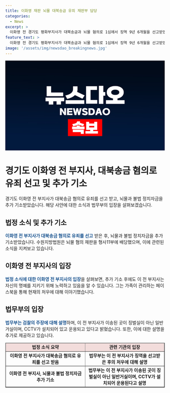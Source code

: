 ```yaml
---
title: 이화영 재판 뇌물 대북송금 유죄 재판부 담당
categories:
  - News
excerpt: >
  이화영 전 경기도 평화부지사가 대북송금과 뇌물 혐의로 1심에서 징역 9년 6개월을 선고받았습니다. 이에 추가로 5억3,700만 원의 불법 자금을 받았다는 혐의로 기소되었고, 이에 대해 이화영 전 부지사는 감옥 생활을 페이스북에 공개하며, 검찰의 행태를 비판했습니다. 이에 대한 법무부의 해명과 관련하여 논란이 이어지고 있습니다.
feature_text: >
  이화영 전 경기도 평화부지사가 대북송금과 뇌물 혐의로 1심에서 징역 9년 6개월을 선고받았습니다. 이에 추가로 5억3,700만 원의 불법 자금을 받았다는 혐의로 기소되었고, 이에 대해 이화영 전 부지사는 감옥 생활을 페이스북에 공개하며, 검찰의 행태를 비판했습니다. 이에 대한 법무부의 해명과 관련하여 논란이 이어지고 있습니다.
image: '/assets/img/newsdao_breakingnews.jpg'
---
```


<p><img src="/assets/img/newsdao_breakingnews.jpg" alt="firstkoreanews 속보" /></p>

<h1>경기도 이화영 전 부지사, 대북송금 혐의로 유죄 선고 및 추가 기소</h1>

<p data-ke-size="size16">경기도 이화영 전 부지사가 대북송금 혐의로 유죄를 선고 받고, 뇌물과 불법 정치자금을 추가 기소받았습니다. 해당 사안에 대한 소식과 법무부의 입장을 살펴보겠습니다.</p>

<h2 data-ke-size="size26">법정 소식 및 추가 기소</h2>

<p><b><span style="color: #1a5490;">이화영 전 부지사가 대북송금 혐의로 유죄를 선고</span></b> 받은 후, 뇌물과 불법 정치자금을 추가 기소받았습니다. 수원지방법원은 뇌물 혐의 재판을 형사11부에 배당했으며, 이에 관련된 소식을 지켜보고 있습니다.</p>

<h2 data-ke-size="size26">이화영 전 부지사의 입장</h2>

<p><b><span style="color: #1a5490;">법정 소식에 대한 이화영 전 부지사의 입장</span></b>을 살펴보면, 추가 기소 후에도 이 전 부지사는 자신의 명예를 지키기 위해 노력하고 있음을 알 수 있습니다. 그는 가족이 관리하는 페이스북을 통해 현재의 처우에 대해 이야기했습니다.</p>

<h2 data-ke-size="size26">법무부의 입장</h2>

<p><b><span style="color: #1a5490;">법무부는 검찰의 주장에 대해 설명</span></b>하며, 이 전 부지사가 이송된 곳이 징벌실이 아닌 일반거실이며, CCTV가 설치되어 있고 운용되고 있다고 밝혔습니다. 또한, 이에 대한 설명을 추가로 제공하고 있습니다.</p>

<table style="width: 100%;" border="1">
<thead>
<tr>
<td style="text-align: center; background-color: #f2dcdb; width: 50%;"><b>법정 소식 요약</b></td>
<td style="text-align: center; background-color: #f2dcdb; width: 50%;"><b>관련 기관의 입장</b></td>
</tr>
</thead>
<tbody>
<tr>
<td style="text-align: center; height: 17px;"><b>이화영 전 부지사가 대북송금 혐의로 유죄를 선고 받음</b></td>
<td style="text-align: center; height: 17px;"><b>법무부는 이 전 부지사가 징역을 선고받은 후의 처우에 대해 설명</b></td>
</tr>
<tr>
<td style="text-align: center; height: 17px;"><b>이화영 전 부지사, 뇌물과 불법 정치자금 추가 기소</b></td>
<td style="text-align: center; height: 17px;"><b>법무부는 이 전 부지사가 이송된 곳이 징벌실이 아닌 일반거실이며, CCTV가 설치되어 운용된다고 설명</b></td>
</tr>
</tbody>
</table>

<p data-ke-size="size16">&nbsp;</p>

